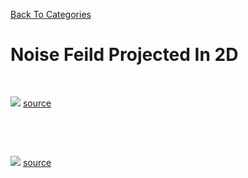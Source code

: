 [Back To Categories](https://github.com/GabrielQSherman/Animations/tree/master#readme)

# Noise Feild Projected In 2D

<p>&nbsp<p>

![](noise-nebula.gif)
[source](https://github.com/GabrielQSherman/Animations/tree/master/Jul2020/noisetrip/noise-trip02.js)
<p>&nbsp<p><p>&nbsp<p>

![](cosmic-waves.gif)
[source](https://github.com/GabrielQSherman/Animations/tree/master/Jul2020/noisetrip/noise-trip03.js)
<p>&nbsp<p><p>&nbsp<p>
